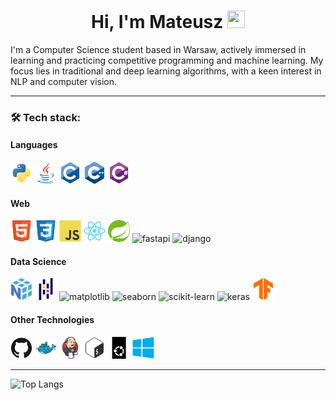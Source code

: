 
<h1 align="center">Hi, I'm Mateusz <img src="https://user-images.githubusercontent.com/1303154/88677602-1635ba80-d120-11ea-84d8-d263ba5fc3c0.gif" width="28" height="28" /></h1>

I'm a Computer Science student based in Warsaw, actively immersed in learning and practicing competitive programming and machine learning. My focus lies in traditional and deep learning algorithms, with a keen interest in NLP and computer vision.

---

### :hammer_and_wrench: Tech stack:

#### Languages
<div id="languages">
    <img src="https://raw.githubusercontent.com/devicons/devicon/1119b9f84c0290e0f0b38982099a2bd027a48bf1/icons/python/python-original.svg" title="python3" width="35px"/>
    <img src="https://raw.githubusercontent.com/devicons/devicon/master/icons/java/java-original.svg" title="java" width="35px"/>
    <img src="https://raw.githubusercontent.com/devicons/devicon/1119b9f84c0290e0f0b38982099a2bd027a48bf1/icons/c/c-original.svg" title="c-lang" width="35px"/>
    <img src="https://raw.githubusercontent.com/devicons/devicon/1119b9f84c0290e0f0b38982099a2bd027a48bf1/icons/cplusplus/cplusplus-original.svg" title="cpp" width="35px"/>
    <img src="https://raw.githubusercontent.com/devicons/devicon/master/icons/csharp/csharp-original.svg" title="csharp" width="35px"/>
</div>

#### Web
<div id="web">
    <img src="https://raw.githubusercontent.com/devicons/devicon/1119b9f84c0290e0f0b38982099a2bd027a48bf1/icons/html5/html5-original.svg" title="html" width="35px"/>
    <img src="https://raw.githubusercontent.com/devicons/devicon/1119b9f84c0290e0f0b38982099a2bd027a48bf1/icons/css3/css3-original.svg" title="css" width="35px"/>
    <img src="https://raw.githubusercontent.com/devicons/devicon/1119b9f84c0290e0f0b38982099a2bd027a48bf1/icons/javascript/javascript-original.svg" title="js" width="35px"/>
    <img src="https://raw.githubusercontent.com/devicons/devicon/1119b9f84c0290e0f0b38982099a2bd027a48bf1/icons/react/react-original.svg" title="react" width="35px"/>
    <img src="https://raw.githubusercontent.com/devicons/devicon/master/icons/spring/spring-original.svg" title="spring" width="35px"/>
    <img src="https://cdn.worldvectorlogo.com/logos/fastapi.svg" title="fastapi" width="35px"/>
    <img src="https://www.svgrepo.com/show/353657/django-icon.svg" title="django" width="35px"/>
</div>

#### Data Science
<div id = "ds">
    <img src="https://raw.githubusercontent.com/devicons/devicon/1119b9f84c0290e0f0b38982099a2bd027a48bf1/icons/numpy/numpy-original.svg" title="numpy" width="35px"/>
    <img src="https://raw.githubusercontent.com/devicons/devicon/1119b9f84c0290e0f0b38982099a2bd027a48bf1/icons/pandas/pandas-original.svg" title="pandas" width="35px"/>
    <img src="https://upload.wikimedia.org/wikipedia/commons/8/84/Matplotlib_icon.svg" title="matplotlib" width="35px"/>
    <img src="https://seaborn.pydata.org/_images/logo-mark-lightbg.svg" title="seaborn" width="35px"/>
    <img src="https://upload.wikimedia.org/wikipedia/commons/thumb/0/05/Scikit_learn_logo_small.svg/520px-Scikit_learn_logo_small.svg.png?20180808062052" title="scikit-learn" width="50px"/>
    <img src="https://upload.wikimedia.org/wikipedia/commons/thumb/a/ae/Keras_logo.svg/1024px-Keras_logo.svg.png?20200317115153" title="keras" width="35px"/>
    <img src="https://raw.githubusercontent.com/devicons/devicon/1119b9f84c0290e0f0b38982099a2bd027a48bf1/icons/tensorflow/tensorflow-original.svg" title="tensorflow" width="35px"/>
</div>

#### Other Technologies
<div id="other">
    <img src="https://raw.githubusercontent.com/devicons/devicon/master/icons/github/github-original.svg" title="github" width="35px"/>
    <img src="https://raw.githubusercontent.com/devicons/devicon/master/icons/docker/docker-original.svg" title="docker" width="35px"/>
    <img src="https://raw.githubusercontent.com/devicons/devicon/master/icons/jenkins/jenkins-original.svg" title="jenkins" width="35px"/>
    <img src="https://raw.githubusercontent.com/devicons/devicon/master/icons/bash/bash-original.svg" title="bash" width="35px"/>
    <img src="https://raw.githubusercontent.com/devicons/devicon/master/icons/ubuntu/ubuntu-plain.svg" title="ubuntu" width="35px"/>
    <img src="https://raw.githubusercontent.com/devicons/devicon/master/icons/windows8/windows8-original.svg" title="windows" width="35px"/>
</div>


---
![Top Langs](https://github-readme-stats.vercel.app/api/top-langs/?username=Matey42&layout=compact&theme=vision-friendly-dark)

<!--
**Matey42/Matey42** is a ✨ _special_ ✨ repository because its `README.md` (this file) appears on your GitHub profile.

Here are some ideas to get you started:

- 🔭 I’m currently working on ...
- 🌱 I’m currently learning ...
- 👯 I’m looking to collaborate on ...
- 🤔 I’m looking for help with ...
- 💬 Ask me about ...
- 📫 How to reach me: ...
- 😄 Pronouns: ...
- ⚡ Fun fact: ...
-->
